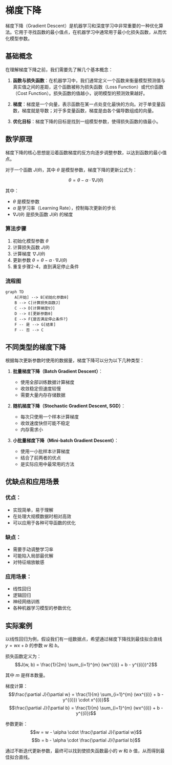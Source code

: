 # 梯度下降

梯度下降（Gradient Descent）是机器学习和深度学习中非常重要的一种优化算法。它用于寻找函数的最小值点，在机器学习中通常用于最小化损失函数，从而优化模型参数。

## 基础概念

在理解梯度下降之前，我们需要先了解几个基本概念：

1. **函数与损失函数**：在机器学习中，我们通常定义一个函数来衡量模型预测值与真实值之间的差距，这个函数被称为损失函数（Loss Function）或代价函数（Cost Function）。损失函数的值越小，说明模型的预测效果越好。

2. **梯度**：梯度是一个向量，表示函数在某一点处变化最快的方向。对于单变量函数，梯度就是导数；对于多变量函数，梯度是由各个偏导数组成的向量。

3. **优化目标**：梯度下降的目标是找到一组模型参数，使得损失函数的值最小。

## 数学原理

梯度下降的核心思想是沿着函数梯度的反方向逐步调整参数，以达到函数的最小值点。

对于一个函数 $J(\theta)$，其中 $\theta$ 是模型参数，梯度下降的更新公式为：

$$\theta = \theta - \alpha \cdot \nabla J(\theta)$$

其中：
- $\theta$ 是模型参数
- $\alpha$ 是学习率（Learning Rate），控制每次更新的步长
- $\nabla J(\theta)$ 是损失函数 $J(\theta)$ 的梯度

### 算法步骤

1. 初始化模型参数 $\theta$
2. 计算损失函数 $J(\theta)$
3. 计算梯度 $\nabla J(\theta)$
4. 更新参数 $\theta = \theta - \alpha \cdot \nabla J(\theta)$
5. 重复步骤2-4，直到满足停止条件

### 流程图

```mermaid
graph TD
    A[开始] --> B[初始化参数θ]
    B --> C[计算损失函数J]
    C --> D[计算梯度∇J]
    D --> E[更新参数θ]
    E --> F{是否满足停止条件?}
    F -- 是 --> G[结束]
    F -- 否 --> C
```

## 不同类型的梯度下降

根据每次更新参数时使用的数据量，梯度下降可以分为以下几种类型：

1. **批量梯度下降（Batch Gradient Descent）**：
   - 使用全部训练数据计算梯度
   - 收敛稳定但速度较慢
   - 需要大量内存存储数据

2. **随机梯度下降（Stochastic Gradient Descent, SGD）**：
   - 每次只使用一个样本计算梯度
   - 收敛速度快但可能不稳定
   - 内存需求小

3. **小批量梯度下降（Mini-batch Gradient Descent）**：
   - 使用一小批样本计算梯度
   - 结合了前两者的优点
   - 是实际应用中最常用的方法

## 优缺点和应用场景

### 优点：
- 实现简单，易于理解
- 在处理大规模数据时相对高效
- 可以应用于各种可导函数的优化

### 缺点：
- 需要手动调整学习率
- 可能陷入局部最优解
- 对特征缩放敏感

### 应用场景：
- 线性回归
- 逻辑回归
- 神经网络训练
- 各种机器学习模型的参数优化

## 实际案例

以线性回归为例，假设我们有一组数据点，希望通过梯度下降找到最佳拟合直线 $y = wx + b$ 的参数 $w$ 和 $b$。

损失函数定义为：
$$J(w, b) = \frac{1}{2m} \sum_{i=1}^{m} (wx^{(i)} + b - y^{(i)})^2$$

其中 $m$ 是样本数量。

梯度计算：
$$\frac{\partial J}{\partial w} = \frac{1}{m} \sum_{i=1}^{m} (wx^{(i)} + b - y^{(i)}) \cdot x^{(i)}$$
$$\frac{\partial J}{\partial b} = \frac{1}{m} \sum_{i=1}^{m} (wx^{(i)} + b - y^{(i)})$$

参数更新：
$$w = w - \alpha \cdot \frac{\partial J}{\partial w}$$
$$b = b - \alpha \cdot \frac{\partial J}{\partial b}$$

通过不断迭代更新参数，最终可以找到使损失函数最小的 $w$ 和 $b$ 值，从而得到最佳拟合直线。
